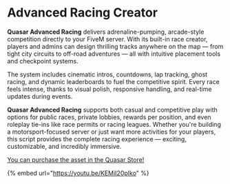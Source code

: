 # Advanced Racing Creator

**Quasar Advanced Racing** delivers adrenaline-pumping, arcade-style competition directly to your FiveM server. With its built-in race creator, players and admins can design thrilling tracks anywhere on the map — from tight city circuits to off-road adventures — all with intuitive placement tools and checkpoint systems.

The system includes cinematic intros, countdowns, lap tracking, ghost racing, and dynamic leaderboards to fuel the competitive spirit. Every race feels intense, thanks to visual polish, responsive handling, and real-time updates during events.

**Quasar Advanced Racing** supports both casual and competitive play with options for public races, private lobbies, rewards per position, and even roleplay tie-ins like race permits or racing leagues. Whether you're building a motorsport-focused server or just want more activities for your players, this script provides the complete racing experience — exciting, customizable, and incredibly immersive.

[You can purchase the asset in the Quasar Store!](https://www.quasar-store.com/scripts/racing)

{% embed url="https://youtu.be/KEMiI20pIko" %}
